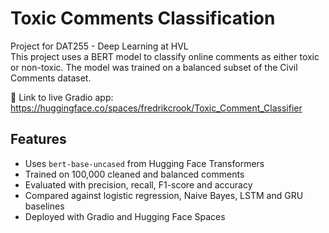 # Toxic Comments Classification

Project for DAT255 - Deep Learning at HVL  
This project uses a BERT model to classify online comments as either toxic or non-toxic. The model was trained on a balanced subset of the Civil Comments dataset.

🔗 Link to live Gradio app:  
https://huggingface.co/spaces/fredrikcrook/Toxic_Comment_Classifier

## Features

- Uses `bert-base-uncased` from Hugging Face Transformers
- Trained on 100,000 cleaned and balanced comments
- Evaluated with precision, recall, F1-score and accuracy
- Compared against logistic regression, Naive Bayes, LSTM and GRU baselines
- Deployed with Gradio and Hugging Face Spaces
